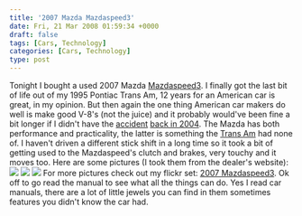 ```yaml
---
title: '2007 Mazda Mazdaspeed3'
date: Fri, 21 Mar 2008 01:59:34 +0000
draft: false
tags: [Cars, Technology]
categories: [Cars, Technology]
type: post
---
```


Tonight I bought a used 2007 Mazda [Mazdaspeed3](http://en.wikipedia.org/wiki/Mazdaspeed_3). I finally got the last bit of life out of my 1995 Pontiac Trans Am, 12 years for an American car is great, in my opinion. But then again the one thing American car makers do well is make good V-8's (not the juice) and it probably would've been fine a bit longer if I didn't have the [accident](http://zeusville.wordpress.com/2004/12/22/there-is-a-god/) [back in 2004](http://zeusville.wordpress.com/2005/01/02/car-update/). The Mazda has both performance and practicality, the latter is something the [Trans Am](http://www.flickr.com/photos/jmrodri/460957330/) had none of. I haven't driven a different stick shift in a long time so it took a bit of getting used to the Mazdaspeed's clutch and brakes, very touchy and it moves too. Here are some pictures (I took them from the dealer's website): [![](http://farm3.static.flickr.com/2408/2348976660_3789f9451c.jpg?v=0)](http://www.flickr.com/photos/jmrodri/2348976660/) [![](http://farm3.static.flickr.com/2329/2348985138_e694278e01.jpg?v=0)](http://www.flickr.com/photos/jmrodri/2348985138/) [![](http://farm4.static.flickr.com/3282/2348976658_1a7dd4d3a9.jpg?v=0)](http://www.flickr.com/photos/jmrodri/2348976658/) For more pictures check out my flickr set: [2007 Mazdaspeed3](http://www.flickr.com/photos/jmrodri/sets/72157604183175449/). Ok off to go read the manual to see what all the things can do. Yes I read car manuals, there are a lot of little jewels you can find in them sometimes features you didn't know the car had.